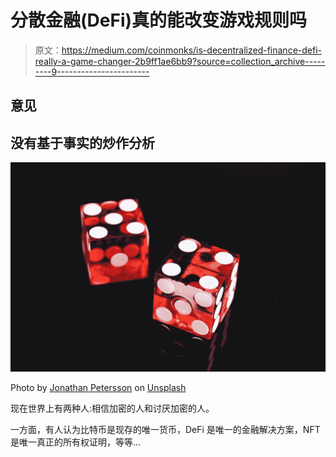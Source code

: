 # 分散金融(DeFi)真的能改变游戏规则吗

> 原文：<https://medium.com/coinmonks/is-decentralized-finance-defi-really-a-game-changer-2b9ff1ae6bb9?source=collection_archive---------9----------------------->

## 意见

## 没有基于事实的炒作分析

![](img/1f3104c5473b40f28ac6930e3161694c.png)

Photo by [Jonathan Petersson](https://unsplash.com/@grizzlybear?utm_source=medium&utm_medium=referral) on [Unsplash](https://unsplash.com?utm_source=medium&utm_medium=referral)

现在世界上有两种人:相信加密的人和讨厌加密的人。

一方面，有人认为比特币是现存的唯一货币，DeFi 是唯一的金融解决方案，NFT 是唯一真正的所有权证明，等等…